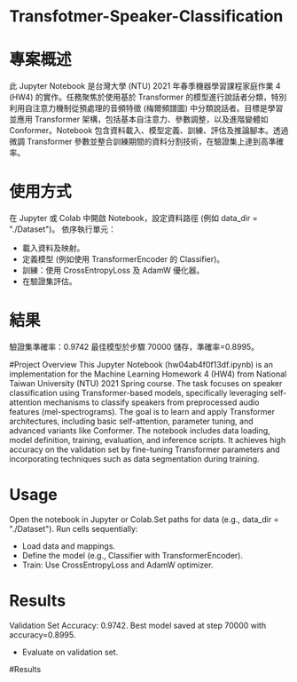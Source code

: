 # Transfotmer-Speaker-Classification

# 專案概述
此 Jupyter Notebook 是台灣大學 (NTU) 2021 年春季機器學習課程家庭作業 4 (HW4) 的實作。任務聚焦於使用基於 Transformer 的模型進行說話者分類，特別利用自注意力機制從預處理的音頻特徵 (梅爾頻譜圖) 中分類說話者。目標是學習並應用 Transformer 架構，包括基本自注意力、參數調整，以及進階變體如 Conformer。Notebook 包含資料載入、模型定義、訓練、評估及推論腳本。透過微調 Transformer 參數並整合訓練期間的資料分割技術，在驗證集上達到高準確率。

# 使用方式
在 Jupyter 或 Colab 中開啟 Notebook，設定資料路徑 (例如 data_dir = "./Dataset")。
依序執行單元：
* 載入資料及映射。
* 定義模型 (例如使用 TransformerEncoder 的 Classifier)。
* 訓練：使用 CrossEntropyLoss 及 AdamW 優化器。
* 在驗證集評估。
  
# 結果
驗證集準確率：0.9742
最佳模型於步驟 70000 儲存，準確率=0.8995。

#Project Overview
This Jupyter Notebook (hw04ab4f0f13df.ipynb) is an implementation for the Machine Learning Homework 4 (HW4) from National Taiwan University (NTU) 2021 Spring course. The task focuses on speaker classification using Transformer-based models, specifically leveraging self-attention mechanisms to classify speakers from preprocessed audio features (mel-spectrograms). The goal is to learn and apply Transformer architectures, including basic self-attention, parameter tuning, and advanced variants like Conformer.
The notebook includes data loading, model definition, training, evaluation, and inference scripts. It achieves high accuracy on the validation set by fine-tuning Transformer parameters and incorporating techniques such as data segmentation during training.

# Usage
Open the notebook in Jupyter or Colab.Set paths for data (e.g., data_dir = "./Dataset").
Run cells sequentially:
* Load data and mappings.
* Define the model (e.g., Classifier with TransformerEncoder).
* Train: Use CrossEntropyLoss and AdamW optimizer.

# Results
Validation Set Accuracy: 0.9742.
Best model saved at step 70000 with accuracy=0.8995.
* Evaluate on validation set.

#Results
